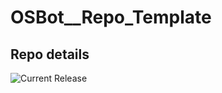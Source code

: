 # OSBot__Repo_Template

## Repo details

![Current Release](https://img.shields.io/badge/release-v0.7.25-blue)
